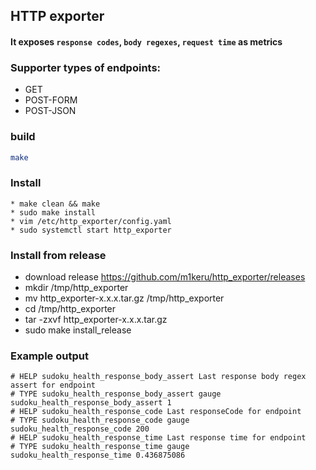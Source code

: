 ## HTTP exporter 
####  It exposes `response codes`, `body regexes`, `request time` as metrics

### Supporter types of endpoints:
* GET
* POST-FORM
* POST-JSON

### build
```bash 
make
```

### Install
```
* make clean && make
* sudo make install
* vim /etc/http_exporter/config.yaml
* sudo systemctl start http_exporter 
```

### Install from release
* download release https://github.com/m1keru/http_exporter/releases
* mkdir /tmp/http_exporter 
* mv http_exporter-x.x.x.tar.gz /tmp/http_exporter
* cd /tmp/http_exporter
* tar -zxvf http_exporter-x.x.x.tar.gz
* sudo make install_release

### Example output
```
# HELP sudoku_health_response_body_assert Last response body regex assert for endpoint
# TYPE sudoku_health_response_body_assert gauge
sudoku_health_response_body_assert 1
# HELP sudoku_health_response_code Last responseCode for endpoint
# TYPE sudoku_health_response_code gauge
sudoku_health_response_code 200
# HELP sudoku_health_response_time Last response time for endpoint
# TYPE sudoku_health_response_time gauge
sudoku_health_response_time 0.436875086
```

